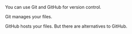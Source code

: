 You can use Git and GitHub for version control.

Git manages your files.

GitHub hosts your files. But there are alternatives to GitHub.
